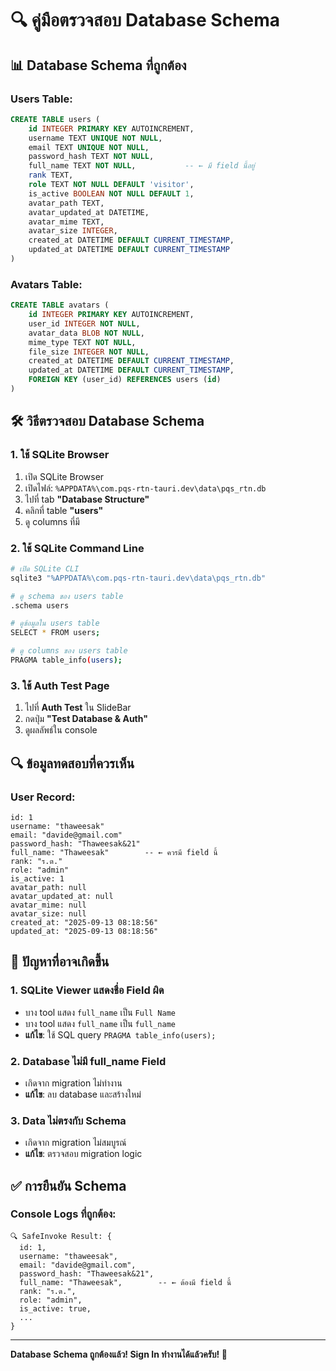 # 🔍 คู่มือตรวจสอบ Database Schema

## 📊 **Database Schema ที่ถูกต้อง**

### **Users Table:**
```sql
CREATE TABLE users (
    id INTEGER PRIMARY KEY AUTOINCREMENT,
    username TEXT UNIQUE NOT NULL,
    email TEXT UNIQUE NOT NULL,
    password_hash TEXT NOT NULL,
    full_name TEXT NOT NULL,           -- ← มี field นี้อยู่
    rank TEXT,
    role TEXT NOT NULL DEFAULT 'visitor',
    is_active BOOLEAN NOT NULL DEFAULT 1,
    avatar_path TEXT,
    avatar_updated_at DATETIME,
    avatar_mime TEXT,
    avatar_size INTEGER,
    created_at DATETIME DEFAULT CURRENT_TIMESTAMP,
    updated_at DATETIME DEFAULT CURRENT_TIMESTAMP
)
```

### **Avatars Table:**
```sql
CREATE TABLE avatars (
    id INTEGER PRIMARY KEY AUTOINCREMENT,
    user_id INTEGER NOT NULL,
    avatar_data BLOB NOT NULL,
    mime_type TEXT NOT NULL,
    file_size INTEGER NOT NULL,
    created_at DATETIME DEFAULT CURRENT_TIMESTAMP,
    updated_at DATETIME DEFAULT CURRENT_TIMESTAMP,
    FOREIGN KEY (user_id) REFERENCES users (id)
)
```

## 🛠️ **วิธีตรวจสอบ Database Schema**

### **1. ใช้ SQLite Browser**
1. เปิด SQLite Browser
2. เปิดไฟล์: `%APPDATA%\com.pqs-rtn-tauri.dev\data\pqs_rtn.db`
3. ไปที่ tab **"Database Structure"**
4. คลิกที่ table **"users"**
5. ดู columns ที่มี

### **2. ใช้ SQLite Command Line**
```bash
# เปิด SQLite CLI
sqlite3 "%APPDATA%\com.pqs-rtn-tauri.dev\data\pqs_rtn.db"

# ดู schema ของ users table
.schema users

# ดูข้อมูลใน users table
SELECT * FROM users;

# ดู columns ของ users table
PRAGMA table_info(users);
```

### **3. ใช้ Auth Test Page**
1. ไปที่ **Auth Test** ใน SlideBar
2. กดปุ่ม **"Test Database & Auth"**
3. ดูผลลัพธ์ใน console

## 🔍 **ข้อมูลทดสอบที่ควรเห็น**

### **User Record:**
```
id: 1
username: "thaweesak"
email: "davide@gmail.com"
password_hash: "Thaweesak&21"
full_name: "Thaweesak"        -- ← ควรมี field นี้
rank: "ร.ต."
role: "admin"
is_active: 1
avatar_path: null
avatar_updated_at: null
avatar_mime: null
avatar_size: null
created_at: "2025-09-13 08:18:56"
updated_at: "2025-09-13 08:18:56"
```

## 🐛 **ปัญหาที่อาจเกิดขึ้น**

### **1. SQLite Viewer แสดงชื่อ Field ผิด**
- บาง tool แสดง `full_name` เป็น `Full Name`
- บาง tool แสดง `full_name` เป็น `full_name`
- **แก้ไข**: ใช้ SQL query `PRAGMA table_info(users);`

### **2. Database ไม่มี full_name Field**
- เกิดจาก migration ไม่ทำงาน
- **แก้ไข**: ลบ database และสร้างใหม่

### **3. Data ไม่ตรงกับ Schema**
- เกิดจาก migration ไม่สมบูรณ์
- **แก้ไข**: ตรวจสอบ migration logic

## ✅ **การยืนยัน Schema**

### **Console Logs ที่ถูกต้อง:**
```
🔍 SafeInvoke Result: {
  id: 1,
  username: "thaweesak",
  email: "davide@gmail.com",
  password_hash: "Thaweesak&21",
  full_name: "Thaweesak",        -- ← ต้องมี field นี้
  rank: "ร.ต.",
  role: "admin",
  is_active: true,
  ...
}
```

---

**Database Schema ถูกต้องแล้ว! Sign In ทำงานได้แล้วครับ! 🎉**
